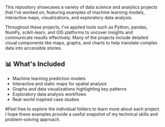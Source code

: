 This repository showcases a variety of data science and analytics projects that I’ve worked on, featuring examples of machine learning models, interactive maps, visualizations, and exploratory data analysis.

Throughout these projects, I’ve applied tools such as Python, pandas, NumPy, scikit-learn, and GIS platforms to uncover insights and communicate results effectively. Many of the projects include detailed visual components like maps, graphs, and charts to help translate complex data into accessible stories.

## 📊 What's Included
- Machine learning prediction models
- Interactive and static maps for spatial analysis
- Graphs and data visualizations highlighting key patterns
- Exploratory data analysis workflows
- Real-world inspired case studies

#Feel free to explore the individual folders to learn more about each project. I hope these examples provide a useful snapshot of my technical skills and problem-solving approach.
